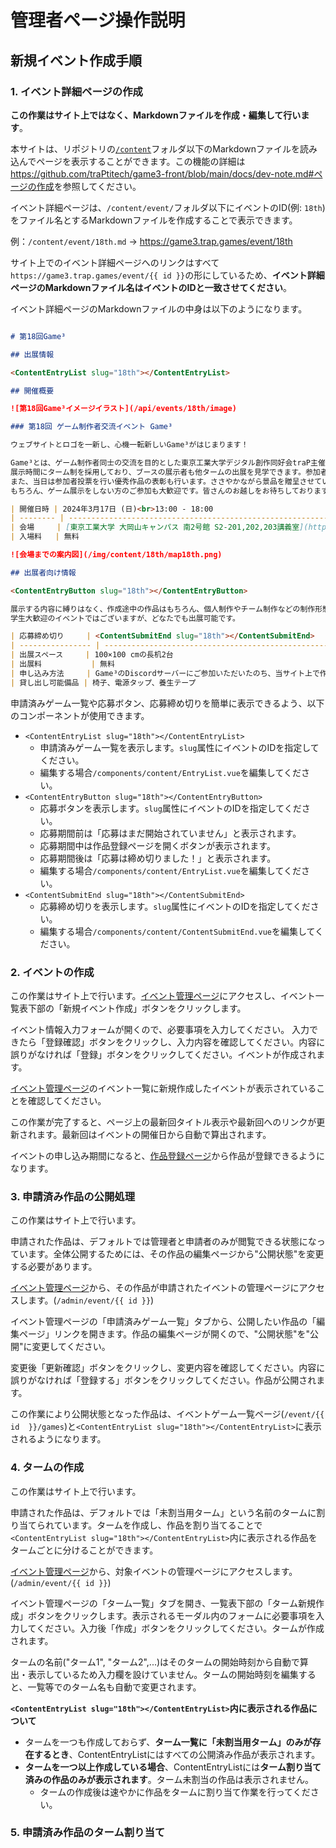# 管理者ページ操作説明

## 新規イベント作成手順

### 1. イベント詳細ページの作成

**この作業はサイト上ではなく、Markdownファイルを作成・編集して行います**。

本サイトは、リポジトリの[`/content`](https://github.com/traPtitech/game3-front/tree/main/content)フォルダ以下のMarkdownファイルを読み込んでページを表示することができます。この機能の詳細は<https://github.com/traPtitech/game3-front/blob/main/docs/dev-note.md#ページの作成>を参照してください。

イベント詳細ページは、`/content/event/`フォルダ以下にイベントのID(例: `18th`)をファイル名とするMarkdownファイルを作成することで表示できます。

例：`/content/event/18th.md` → <https://game3.trap.games/event/18th>

サイト上でのイベント詳細ページへのリンクはすべて`https://game3.trap.games/event/{{ id }}`の形にしているため、**イベント詳細ページのMarkdownファイル名はイベントのIDと一致させてください**。

イベント詳細ページのMarkdownファイルの中身は以下のようになります。

```md [/content/event/18th.md]

# 第18回Game³

## 出展情報

<ContentEntryList slug="18th"></ContentEntryList>

## 開催概要

![第18回Game³イメージイラスト](/api/events/18th/image)

### 第18回 ゲーム制作者交流イベント Game³

ウェブサイトとロゴを一新し、心機一転新しいGame³がはじまります！

Game³とは、ゲーム制作者同士の交流を目的とした東京工業大学デジタル創作同好会traP主催のイベントです。
展示時間にターム制を採用しており、ブースの展示者も他タームの出展を見学できます。参加者としても展示者としても感想や質問などの交流を行うことが可能です。
また、当日は参加者投票を行い優秀作品の表彰も行います。ささやかながら景品を贈呈させていただきます。
もちろん、ゲーム展示をしない方のご参加も大歓迎です。皆さんのお越しをお待ちしております！

| 開催日時 | 2024年3月17日 (日)<br>13:00 - 18:00                                                                                        |
| -------- | -------------------------------------------------------------------------------------------------------------------------- |
| 会場     | [東京工業大学 大岡山キャンパス 南2号館 S2-201,202,203講義室](https://www.ssc.titech.ac.jp/amap/home/ookayama/south/bldg2/) |
| 入場料   | 無料                                                                                                                       |

![会場までの案内図](/img/content/18th/map18th.png)

## 出展者向け情報

<ContentEntryButton slug="18th"></ContentEntryButton>

展示する内容に縛りはなく、作成途中の作品はもちろん、個人制作やチーム制作などの制作形態でも制限はございません。お気軽にご出展ください！
学生大歓迎のイベントではございますが、どなたでも出展可能です。

| 応募締め切り     | <ContentSubmitEnd slug="18th"></ContentSubmitEnd>                                                                                                         |
| ---------------- | --------------------------------------------------------------------------------------------------------------------------------------------- |
| 出展スペース     | 100×100 cmの長机2台                                                                                                                           |
| 出展料           | 無料                                                                                                                                          |
| 申し込み方法     | Game³のDiscordサーバーにご参加いただいたのち、当サイト上で作品情報の登録・編集が可能です。<br>出展に関するご案内はDiscordサーバーで行います。 |
| 貸し出し可能備品 | 椅子、電源タップ、養生テープ                                                                                                                  |
```

申請済みゲーム一覧や応募ボタン、応募締め切りを簡単に表示できるよう、以下のコンポーネントが使用できます。

- `<ContentEntryList slug="18th"></ContentEntryList>`
  - 申請済みゲーム一覧を表示します。`slug`属性にイベントのIDを指定してください。
  - 編集する場合`/components/content/EntryList.vue`を編集してください。
- `<ContentEntryButton slug="18th"></ContentEntryButton>`
  - 応募ボタンを表示します。`slug`属性にイベントのIDを指定してください。
  - 応募期間前は「応募はまだ開始されていません」と表示されます。
  - 応募期間中は作品登録ページを開くボタンが表示されます。
  - 応募期間後は「応募は締め切りました！」と表示されます。
  - 編集する場合`/components/content/EntryList.vue`を編集してください。
- `<ContentSubmitEnd slug="18th"></ContentSubmitEnd>`
  - 応募締め切りを表示します。`slug`属性にイベントのIDを指定してください。
  - 編集する場合`/components/content/ContentSubmitEnd.vue`を編集してください。

### 2. イベントの作成

この作業はサイト上で行います。[イベント管理ページ](/admin/event)にアクセスし、イベント一覧表下部の「新規イベント作成」ボタンをクリックします。

イベント情報入力フォームが開くので、必要事項を入力してください。
入力できたら「登録確認」ボタンをクリックし、入力内容を確認してください。内容に誤りがなければ「登録」ボタンをクリックしてください。イベントが作成されます。

[イベント管理ページ](/admin/event)のイベント一覧に新規作成したイベントが表示されていることを確認してください。

この作業が完了すると、ページ上の最新回タイトル表示や最新回へのリンクが更新されます。最新回はイベントの開催日から自動で算出されます。

イベントの申し込み期間になると、[作品登録ページ](/entry/register)から作品が登録できるようになります。

### 3. 申請済み作品の公開処理

この作業はサイト上で行います。

申請された作品は、デフォルトでは管理者と申請者のみが閲覧できる状態になっています。全体公開するためには、その作品の編集ページから"公開状態"を変更する必要があります。

[イベント管理ページ](/admin/event)から、その作品が申請されたイベントの管理ページにアクセスします。(`/admin/event/{{ id }}`)

イベント管理ページの「申請済みゲーム一覧」タブから、公開したい作品の「編集ページ」リンクを開きます。作品の編集ページが開くので、"公開状態"を"公開"に変更してください。

変更後「更新確認」ボタンをクリックし、変更内容を確認してください。内容に誤りがなければ「登録する」ボタンをクリックしてください。作品が公開されます。

この作業により公開状態となった作品は、イベントゲーム一覧ページ(`/event/{{ id  }}/games`)と`<ContentEntryList slug="18th"></ContentEntryList>`に表示されるようになります。

### 4. タームの作成

この作業はサイト上で行います。

申請された作品は、デフォルトでは「未割当用ターム」という名前のタームに割り当てられています。タームを作成し、作品を割り当てることで`<ContentEntryList slug="18th"></ContentEntryList>`内に表示される作品をタームごとに分けることができます。

[イベント管理ページ](/admin/event)から、対象イベントの管理ページにアクセスします。(`/admin/event/{{ id }}`)

イベント管理ページの「ターム一覧」タブを開き、一覧表下部の「ターム新規作成」ボタンをクリックします。表示されるモーダル内のフォームに必要事項を入力してください。入力後「作成」ボタンをクリックしてください。タームが作成されます。

タームの名前("ターム1", "ターム2",...)はそのタームの開始時刻から自動で算出・表示しているため入力欄を設けていません。タームの開始時刻を編集すると、一覧等でのターム名も自動で変更されます。

**`<ContentEntryList slug="18th"></ContentEntryList>`内に表示される作品について**

- タームを一つも作成しておらず、**ターム一覧に「未割当用ターム」のみが存在するとき**、ContentEntryListにはすべての公開済み作品が表示されます。
- **タームを一つ以上作成している場合**、ContentEntryListには**ターム割り当て済みの作品のみが表示されます**。ターム未割当の作品は表示されません。
  - タームの作成後は速やかに作品をタームに割り当て作業を行ってください。

### 5. 申請済み作品のターム割り当て
